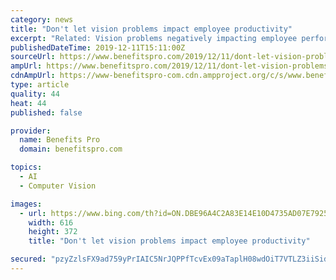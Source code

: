 ```yaml
---
category: news
title: "Don't let vision problems impact employee productivity"
excerpt: "Related: Vision problems negatively impacting employee performance Many suffer from “computer vision syndrome,” including eye strain, dry eyes, eye irritation, blurred vision and double vision, according to the study. As such, 70 percent of the survey’s respondents consider vision benefits “very important,” and four in ten who do not ..."
publishedDateTime: 2019-12-11T15:11:00Z
sourceUrl: https://www.benefitspro.com/2019/12/11/dont-let-vision-problems-impact-employee-productivity/
ampUrl: https://www.benefitspro.com/2019/12/11/dont-let-vision-problems-impact-employee-productivity/?amp=1
cdnAmpUrl: https://www-benefitspro-com.cdn.ampproject.org/c/s/www.benefitspro.com/2019/12/11/dont-let-vision-problems-impact-employee-productivity/?amp=1
type: article
quality: 44
heat: 44
published: false

provider:
  name: Benefits Pro
  domain: benefitspro.com

topics:
  - AI
  - Computer Vision

images:
  - url: https://www.bing.com/th?id=ON.DBE96A4C2A83E14E10D4735AD07E7925
    width: 616
    height: 372
    title: "Don't let vision problems impact employee productivity"

secured: "pzyZzlsFX9ad759yPrIAIC5NrJQPPfTcvEx09aTaplH08wdOiT7VTLZ3iiSidt9USGyu6P7R0pzHWNjozkXTxPGIyHc86hPKS0OhRJh/1H19CEcSvPeVHPWbwUFe123FDKbtcNXGZSfSr/IADEataTl78h6XXWAtLlJsThMQt90RzRtRBWUnhpXNYv9SbjsE4nqa/809cYW9/i2kjb9oqJhXfxWN7Erf2whSXRk/h4ca3sIf4T1xHkfFQSckXnSSCapZvYUa9QZmo6wsIFZG0w==;hPF9qHhpFMIQ4UCmJdkwuQ=="
---
```


